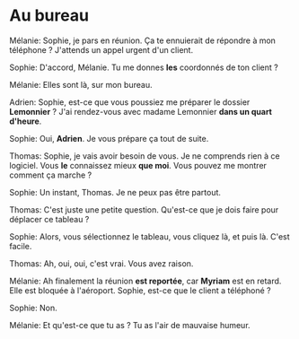 # Au bureau

Mélanie: Sophie, je pars en réunion. Ça te ennuierait de répondre à mon téléphone ? J'attends un appel urgent d'un client.

Sophie: D'accord, Mélanie. Tu me donnes **les** coordonnés de ton client ?

Mélanie: Elles sont là, sur mon bureau.

Adrien: Sophie, est-ce que vous poussiez me préparer le dossier **Lemonnier** ? J'ai rendez-vous avec madame Lemonnier **dans un quart d'heure**.

Sophie: Oui, **Adrien**. Je vous prépare ça tout de suite.

Thomas: Sophie, je vais avoir besoin de vous. Je ne comprends rien à ce logiciel. Vous **le** connaissez mieux **que moi**. Vous pouvez me montrer comment ça marche ?

Sophie: Un instant, Thomas. Je ne peux pas être partout.

Thomas: C'est juste une petite question. Qu'est-ce que je dois faire pour déplacer ce tableau ?

Sophie: Alors, vous sélectionnez le tableau, vous cliquez là, et puis là. C'est facile.

Thomas: Ah, oui, oui, c'est vrai. Vous avez raison.

Mélanie: Ah finalement la réunion **est reportée**, car **Myriam** est en retard. Elle est bloquée à l'aéroport. Sophie, est-ce que le client a téléphoné ?

Sophie: Non.

Mélanie: Et qu'est-ce que tu as ? Tu as l'air de mauvaise humeur.
